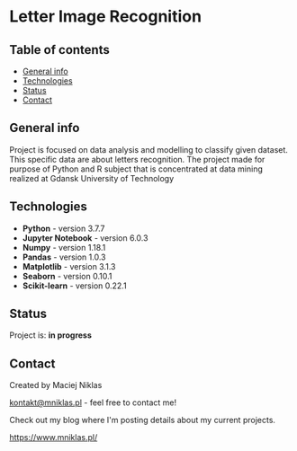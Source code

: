 # Letter Image Recognition

## Table of contents
* [General info](#general-info)
* [Technologies](#technologies)
* [Status](#status)
* [Contact](#contact)

## General info
Project is focused on data analysis and modelling to classify given dataset. This specific data are about letters recognition. The project made for purpose of Python and R subject that is concentrated at data mining realized at Gdansk University of Technology

## Technologies
* **Python** - version 3.7.7
* **Jupyter Notebook** - version 6.0.3
* **Numpy** - version 1.18.1
* **Pandas** - version 1.0.3
* **Matplotlib** - version 3.1.3
* **Seaborn** - version 0.10.1
* **Scikit-learn** - version 0.22.1

## Status
Project is: **in progress**

## Contact
Created by Maciej Niklas

kontakt@mniklas.pl - feel free to contact me!

Check out my blog where I'm posting details about my current projects.

https://www.mniklas.pl/